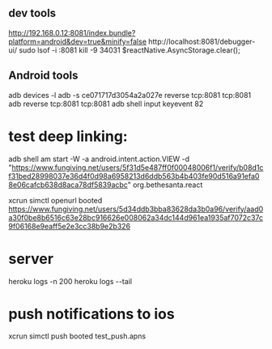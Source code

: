 ## dev tools
http://192.168.0.12:8081/index.bundle?platform=android&dev=true&minify=false
http://localhost:8081/debugger-ui/
sudo lsof -i :8081
kill -9 34031
$reactNative.AsyncStorage.clear();


## Android tools
adb devices -l
adb -s ce071717d3054a2a027e reverse tcp:8081 tcp:8081
adb reverse tcp:8081 tcp:8081
adb shell input keyevent 82

# test deep linking:
adb shell am start -W -a android.intent.action.VIEW -d "https://www.fungiving.net/users/5f31d5e487ff0f00048006f1/verify/b08d1cf31bed28998037e36d4f0d98a6958213d6ddb563b4b403fe90d516a91efa08e06cafcb638d8aca78df5839acbc" org.bethesanta.react

xcrun simctl openurl booted https://www.fungiving.net/users/5d34ddb3bba83628da3b0a96/verify/aad0a30f0be8b6516c63e28bc916626e008062a34dc144d961ea1935af7072c37c9f06168e9eaff5e2e3cc38b9e2b326



# server
heroku logs -n 200
heroku logs --tail

# push notifications to ios
xcrun simctl push booted test_push.apns
